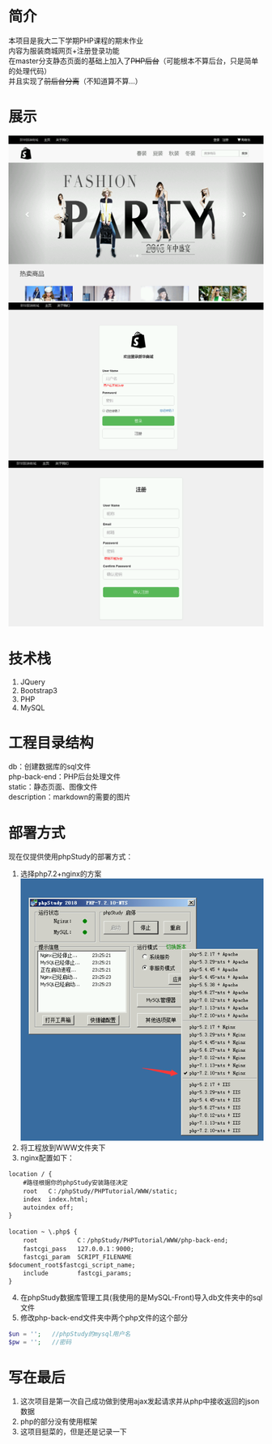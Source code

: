 # 简介
本项目是我大二下学期PHP课程的期末作业  
内容为服装商城网页+注册登录功能  
在master分支静态页面的基础上加入了~~PHP后台~~（可能根本不算后台，只是简单的处理代码）  
并且实现了~~前后台分离~~（不知道算不算...）
# 展示
![show1](/description/show1.png "1")
![show2](/description/show2.png "2")
![show3](/description/show3.png "3")
# 技术栈
1. JQuery
2. Bootstrap3
3. PHP
4. MySQL
# 工程目录结构
db：创建数据库的sql文件  
php-back-end：PHP后台处理文件  
static：静态页面、图像文件  
description：markdown的需要的图片
# 部署方式
现在仅提供使用phpStudy的部署方式：  
1. 选择php7.2+nginx的方案  
![show4](/description/show4.png "4")
2. 将工程放到WWW文件夹下
3. nginx配置如下：
```nginx
location / {
    #路径根据你的phpStudy安装路径决定
    root   C：/phpStudy/PHPTutorial/WWW/static;
    index  index.html;
    autoindex off;
}

location ~ \.php$ {
    root           C：/phpStudy/PHPTutorial/WWW/php-back-end;
    fastcgi_pass   127.0.0.1：9000;
    fastcgi_param  SCRIPT_FILENAME  $document_root$fastcgi_script_name;
    include        fastcgi_params;
}
```
4. 在phpStudy数据库管理工具(我使用的是MySQL-Front)导入db文件夹中的sql文件
5. 修改php-back-end文件夹中两个php文件的这个部分
```php
$un = '';   //phpStudy的mysql用户名
$pw = '';   //密码
```
# 写在最后
1. 这次项目是第一次自己成功做到使用ajax发起请求并从php中接收返回的json数据
2. php的部分没有使用框架
3. 这项目挺菜的，但是还是记录一下
